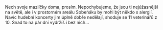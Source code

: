 Nech svoje mazlíčky doma, prosím. Nepochybujeme, že jsou ti
nejúžasnější na světě, ale i&nbsp;v&nbsp;prostorném areálu Sobeńáku by mohl
být někdo s&nbsp;alergií. Navíc hudební koncerty jim úplně dobře nedělají,
shoduje se 11 veterinářů z 10. Snad to na pár dní vydržíš i&nbsp;bez&nbsp;nich…
